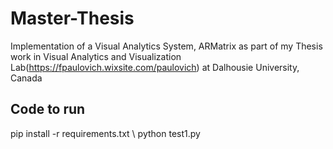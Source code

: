 # Master-Thesis
Implementation of a Visual Analytics System, ARMatrix as part of my Thesis work in Visual Analytics and Visualization Lab(https://fpaulovich.wixsite.com/paulovich) at Dalhousie University, Canada

## Code to run

pip install -r requirements.txt \\
python test1.py

